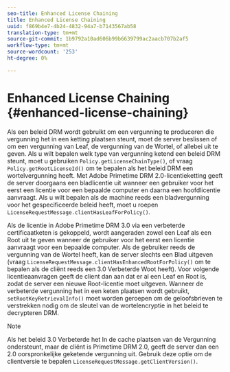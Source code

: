 ```yaml
---
seo-title: Enhanced License Chaining
title: Enhanced License Chaining
uuid: f869b4e7-4b24-4832-94a7-b7143567ab58
translation-type: tm+mt
source-git-commit: 1b9792a10ad606b99b6639799ac2aacb707b2af5
workflow-type: tm+mt
source-wordcount: '253'
ht-degree: 0%

---
```



# Enhanced License Chaining {#enhanced-license-chaining}

Als een beleid DRM wordt gebruikt om een vergunning te produceren die vergunning het in een ketting plaatsen steunt, moet de server beslissen of om een vergunning van Leaf, de vergunning van de Wortel, of allebei uit te geven. Als u wilt bepalen welk type van vergunning ketend een beleid DRM steunt, moet u gebruiken `Policy.getLicenseChainType()`, of vraag `Policy.getRootLicenseId()` om te bepalen als het beleid DRM een wortelvergunning heeft. Met Adobe Primetime DRM 2.0-licentieketting geeft de server doorgaans een bladlicentie uit wanneer een gebruiker voor het eerst een licentie voor een bepaalde computer en daarna een hoofdlicentie aanvraagt. Als u wilt bepalen als de machine reeds een bladvergunning voor het gespecificeerde beleid heeft, moet u roepen `LicenseRequestMessage.clientHasLeafForPolicy()`.

Als de licentie in Adobe Primetime DRM 3.0 via een verbeterde certificaatketen is gekoppeld, wordt aangeraden zowel een Leaf als een Root uit te geven wanneer de gebruiker voor het eerst een licentie aanvraagt voor een bepaalde computer. Als de gebruiker reeds de vergunning van de Wortel heeft, kan de server slechts een Blad uitgeven (vraag `LicenseRequestMessage.clientHasEnhancedRootForPolicy()` om te bepalen als de cliënt reeds een 3.0 Verbeterde Woot heeft). Voor volgende licentieaanvragen geeft de client dan aan dat er al een Leaf en Root is, zodat de server een nieuwe Root-licentie moet uitgeven. Wanneer de verbeterde vergunning het in een keten plaatsen wordt gebruikt, `setRootKeyRetrievalInfo()` moet worden geroepen om de geloofsbrieven te verstrekken nodig om de sleutel van de wortelencryptie in het beleid te decrypteren DRM.

>[!NOTE]
>
>Als het beleid 3.0 Verbeterde het In de cache plaatsen van de Vergunning ondersteunt, maar de cliënt is Primetime DRM 2.0, geeft de server dan een 2.0 oorspronkelijke geketende vergunning uit. Gebruik deze optie om de clientversie te bepalen `LicenseRequestMessage.getClientVersion()`.

